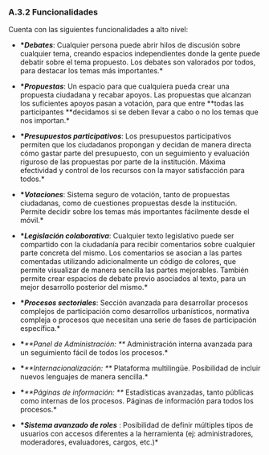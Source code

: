 ### A.3.2 Funcionalidades

Cuenta con las siguientes funcionalidades a alto nivel:

* **\***_**Debates**_: Cualquier persona puede abrir hilos de discusión sobre cualquier tema, creando espacios independientes donde la gente puede debatir sobre el tema propuesto. Los debates son valorados por todos, para destacar los temas más importantes.\*

* **\***_**Propuestas**_: Un espacio para que cualquiera pueda crear una propuesta ciudadana y recabar apoyos. Las propuestas que alcanzan los suficientes apoyos pasan a votación, para que entre **todas las participantes **decidamos si se deben llevar a cabo o no los temas que nos importan.\*

* **\***_**Presupuestos participativos**_: Los presupuestos participativos permiten que los ciudadanos propongan y decidan de manera directa cómo gastar parte del presupuesto, con un seguimiento y evaluación riguroso de las propuestas por parte de la institución. Máxima efectividad y control de los recursos con la mayor satisfacción para todos.\*

* **\***_**Votaciones**_: Sistema seguro de votación, tanto de propuestas ciudadanas, como de cuestiones propuestas desde la institución. Permite decidir sobre los temas más importantes fácilmente desde el móvil.\*

* **\***_**Legislación colaborativa**_: Cualquier texto legislativo puede ser compartido con la ciudadanía para recibir comentarios sobre cualquier parte concreta del mismo. Los comentarios se asocian a las partes comentadas utilizando adicionalmente un código de colores, que permite visualizar de manera sencilla las partes mejorables. También permite crear espacios de debate previo asociados al texto, para un mejor desarrollo posterior del mismo.\*

* **\***_**Procesos sectoriales**_: Sección avanzada para desarrollar procesos complejos de participación como desarrollos urbanísticos, normativa compleja o procesos que necesitan una serie de fases de participación específica.\*

* **\***_**Panel de Administración: **_ Administración interna avanzada para un seguimiento fácil de todos los procesos.\*

* **\***_**Internacionalización: **_ Plataforma multilingüe. Posibilidad de incluir nuevos lenguajes de manera sencilla.\*

* **\***_**Páginas de información: **_ Estadísticas avanzadas, tanto públicas como internas de los procesos. Páginas de información para todos los procesos.\*

* **\***_**Sistema avanzado de roles**_ : Posibilidad de definir múltiples tipos de usuarios con accesos diferentes a la herramienta \(ej: administradores, moderadores, evaluadores, cargos, etc.\)\*



